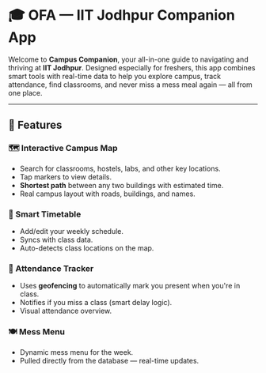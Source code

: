 # 🎓 OFA — IIT Jodhpur Companion App

Welcome to **Campus Companion**, your all-in-one guide to navigating and thriving at **IIT Jodhpur**. Designed especially for freshers, this app combines smart tools with real-time data to help you explore campus, track attendance, find classrooms, and never miss a mess meal again — all from one place.

---

## 📱 Features

### 🗺️ Interactive Campus Map
- Search for classrooms, hostels, labs, and other key locations.
- Tap markers to view details.
- **Shortest path** between any two buildings with estimated time.
- Real campus layout with roads, buildings, and names.

### 📅 Smart Timetable
- Add/edit your weekly schedule.
- Syncs with class data.
- Auto-detects class locations on the map.

### 🎯 Attendance Tracker
- Uses **geofencing** to automatically mark you present when you're in class.
- Notifies if you miss a class (smart delay logic).
- Visual attendance overview.

### 🍽️ Mess Menu
- Dynamic mess menu for the week.
- Pulled directly from the database — real-time updates.


